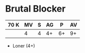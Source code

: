 # Brutal Blocker
| 70 K  | MV | S | AG | P | AV |
| --- | --- | --- | --- | --- | --- |
| | 4 | 4 | 4+ | 6+ | 9+ |

* Loner (4+)